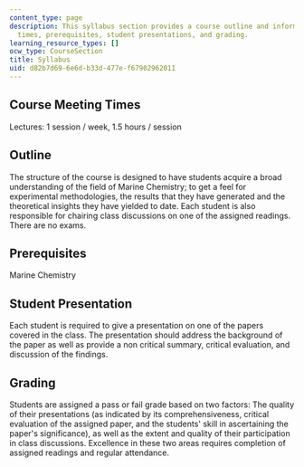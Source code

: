 ```yaml
---
content_type: page
description: This syllabus section provides a course outline and information on meeting
  times, prerequisites, student presentations, and grading.
learning_resource_types: []
ocw_type: CourseSection
title: Syllabus
uid: d82b7d69-6e6d-b33d-477e-f67902962011
---
```


Course Meeting Times
--------------------

Lectures: 1 session / week, 1.5 hours / session

Outline
-------

The structure of the course is designed to have students acquire a broad understanding of the field of Marine Chemistry; to get a feel for experimental methodologies, the results that they have generated and the theoretical insights they have yielded to date. Each student is also responsible for chairing class discussions on one of the assigned readings. There are no exams.

Prerequisites
-------------

Marine Chemistry

Student Presentation
--------------------

Each student is required to give a presentation on one of the papers covered in the class. The presentation should address the background of the paper as well as provide a non critical summary, critical evaluation, and discussion of the findings.

Grading
-------

Students are assigned a pass or fail grade based on two factors: The quality of their presentations (as indicated by its comprehensiveness, critical evaluation of the assigned paper, and the students' skill in ascertaining the paper's significance), as well as the extent and quality of their participation in class discussions. Excellence in these two areas requires completion of assigned readings and regular attendance.